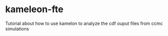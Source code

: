 # kameleon-fte
Tutorial about how to use kamelon to analyze the cdf ouput files from ccmc simulations
